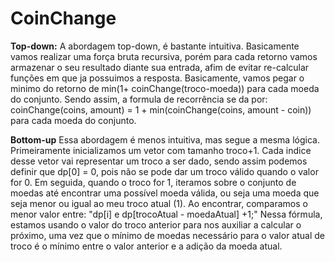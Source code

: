 # CoinChange
**Top-down:**
A abordagem top-down, é bastante intuitiva. Basicamente vamos realizar uma força bruta recursiva, porém para cada retorno vamos armazenar o seu resultado diante sua entrada, afim de evitar re-calcular funções em que ja possuimos a resposta.
Basicamente, vamos pegar o minimo do retorno de  min(1+ coinChange(troco-moeda)) para cada moeda do conjunto.
Sendo assim, a formula de recorrência se da por:
coinChange(coins, amount) = 1 + min(coinChange(coins, amount - coin)) para cada moeda do conjunto.

**Bottom-up**
Essa abordagem é menos intuitiva, mas segue a mesma lógica.
Primeiramente inicializamos um vetor com tamanho troco+1.
Cada indice desse vetor vai representar um troco a ser dado, sendo assim podemos definir que dp[0] = 0, pois não se pode dar um troco válido quando o valor for 0.
Em seguida, quando o troco for 1, iteramos sobre o conjunto de moedas até encontrar uma possível moeda válida, ou seja uma moeda que seja menor ou igual ao meu troco atual (1). Ao encontrar, comparamos o menor valor entre:
"dp[i] e dp[trocoAtual - moedaAtual] +1;" 
Nessa fórmula, estamos usando o valor do troco anterior para nos auxiliar a calcular o próximo, uma vez que o mínimo de moedas necessário para o valor atual de troco é o mínimo entre o valor anterior e a adição da moeda atual.


